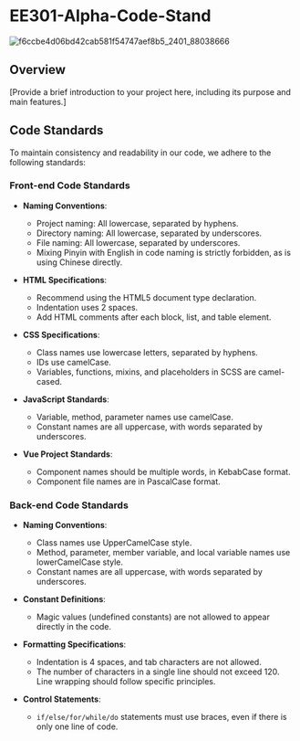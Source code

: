 # EE301-Alpha-Code-Stand

![f6ccbe4d06bd42cab581f54747aef8b5_2401_88038666](https://github.com/user-attachments/assets/09ad29a3-cf26-4745-9fda-2156e54742e3)

## Overview
[Provide a brief introduction to your project here, including its purpose and main features.]

## Code Standards

To maintain consistency and readability in our code, we adhere to the following standards:

### Front-end Code Standards

- **Naming Conventions**:
  - Project naming: All lowercase, separated by hyphens.
  - Directory naming: All lowercase, separated by underscores.
  - File naming: All lowercase, separated by underscores.
  - Mixing Pinyin with English in code naming is strictly forbidden, as is using Chinese directly.

- **HTML Specifications**:
  - Recommend using the HTML5 document type declaration.
  - Indentation uses 2 spaces.
  - Add HTML comments after each block, list, and table element.

- **CSS Specifications**:
  - Class names use lowercase letters, separated by hyphens.
  - IDs use camelCase.
  - Variables, functions, mixins, and placeholders in SCSS are camel-cased.

- **JavaScript Standards**:
  - Variable, method, parameter names use camelCase.
  - Constant names are all uppercase, with words separated by underscores.

- **Vue Project Standards**:
  - Component names should be multiple words, in KebabCase format.
  - Component file names are in PascalCase format.

### Back-end Code Standards

- **Naming Conventions**:
  - Class names use UpperCamelCase style.
  - Method, parameter, member variable, and local variable names use lowerCamelCase style.
  - Constant names are all uppercase, with words separated by underscores.

- **Constant Definitions**:
  - Magic values (undefined constants) are not allowed to appear directly in the code.

- **Formatting Specifications**:
  - Indentation is 4 spaces, and tab characters are not allowed.
  - The number of characters in a single line should not exceed 120. Line wrapping should follow specific principles.

- **Control Statements**:
  - `if/else/for/while/do` statements must use braces, even if there is only one line of code.
